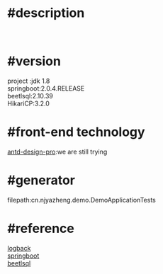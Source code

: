 #description
===
<br>

#version
===
project :jdk 1.8 <br>
springboot:2.0.4.RELEASE<br>
beetlsql:2.10.39<br>
HikariCP:3.2.0<br>

#front-end technology
===
<a href="https://pro.ant.design/index-cn">antd-design-pro</a>:we are still trying<br>

#generator 
===
filepath:cn.njyazheng.demo.DemoApplicationTests<br>

#reference
===
<a href="https://www.cnblogs.com/zhangjianbing/p/8992897.html">logback</a><br>
<a href="https://docs.spring.io/spring-boot/docs/2.0.4.RELEASE/reference/htmlsingle/">springboot</a><br>
<a href="http://ibeetl.com/guide/#beetlsql">beetlsql</a><br>
